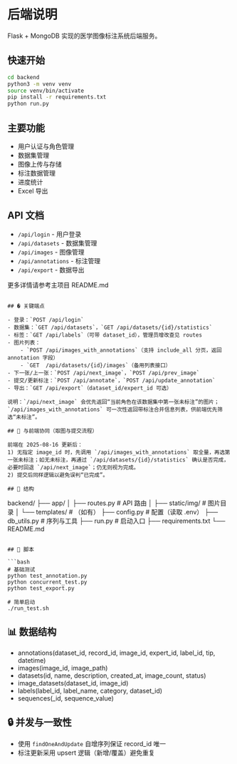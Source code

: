 # 后端说明

Flask + MongoDB 实现的医学图像标注系统后端服务。

## 快速开始

```bash
cd backend
python3 -m venv venv
source venv/bin/activate
pip install -r requirements.txt
python run.py
```

## 主要功能

- 用户认证与角色管理
- 数据集管理
- 图像上传与存储
- 标注数据管理
- 进度统计
- Excel 导出

## API 文档

- `/api/login` - 用户登录
- `/api/datasets` - 数据集管理
- `/api/images` - 图像管理
- `/api/annotations` - 标注管理
- `/api/export` - 数据导出

更多详情请参考主项目 README.md
```

## � 关键端点

- 登录：`POST /api/login`
- 数据集：`GET /api/datasets`，`GET /api/datasets/{id}/statistics`
- 标签：`GET /api/labels`（可带 dataset_id），管理员增改查见 routes
- 图片列表：
	- `POST /api/images_with_annotations`（支持 include_all 分页，返回 annotation 字段）
	- `GET  /api/datasets/{id}/images`（备用列表接口）
- 下一张/上一张：`POST /api/next_image`，`POST /api/prev_image`
- 提交/更新标注：`POST /api/annotate`，`POST /api/update_annotation`
- 导出：`GET /api/export`（dataset_id/expert_id 可选）

说明：`/api/next_image` 会优先返回“当前角色在该数据集中第一张未标注”的图片；`/api/images_with_annotations` 可一次性返回带标注合并信息列表，供前端优先筛选“未标注”。

## 📌 与前端协同（取图与提交流程）

前端在 2025-08-16 更新后：
1) 无指定 image_id 时，先调用 `/api/images_with_annotations` 取全量，再选第一张未标注；如无未标注，再通过 `/api/datasets/{id}/statistics` 确认是否完成，必要时回退 `/api/next_image`；仍无则视为完成。
2) 提交后同样逻辑以避免误判“已完成”。

## 📁 结构

```
backend/
├── app/
│   ├── routes.py         # API 路由
│   ├── static/img/       # 图片目录
│   └── templates/        # （如有）
├── config.py             # 配置（读取 .env）
├── db_utils.py           # 序列与工具
├── run.py                # 启动入口
├── requirements.txt
└── README.md
```

## 🧪 脚本

```bash
# 基础测试
python test_annotation.py
python concurrent_test.py
python test_export.py

# 简单启动
./run_test.sh
```

## 📊 数据结构

- annotations(dataset_id, record_id, image_id, expert_id, label_id, tip, datetime)
- images(image_id, image_path)
- datasets(id, name, description, created_at, image_count, status)
- image_datasets(dataset_id, image_id)
- labels(label_id, label_name, category, dataset_id)
- sequences(_id, sequence_value)

## 🔒 并发与一致性

- 使用 `findOneAndUpdate` 自增序列保证 record_id 唯一
- 标注更新采用 upsert 逻辑（新增/覆盖）避免重复
